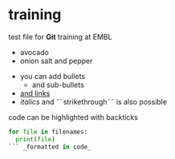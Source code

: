 # training
test file for **Git** training at EMBL
- avocado
- onion
salt and pepper

<!--HTML comment-->

- you can add bullets
  - and sub-bullets
- [and links](https://bio-it.embl.de)
- *italics* and ˜˜strikethrough˜˜ is also possible

code can be highlighted with backticks
```Python
for file in filenames:
  print(file)
``` _formatted in code_


